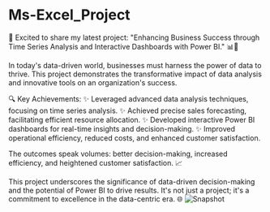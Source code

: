 # Ms-Excel_Project
🚀 Excited to share my latest project: "Enhancing Business Success through Time Series Analysis and Interactive Dashboards with Power BI." 📊💼

In today's data-driven world, businesses must harness the power of data to thrive. This project demonstrates the transformative impact of data analysis and innovative tools on an organization's success.

🔍 Key Achievements:
✨ Leveraged advanced data analysis techniques, focusing on time series analysis.
✨ Achieved precise sales forecasting, facilitating efficient resource allocation.
✨ Developed interactive Power BI dashboards for real-time insights and decision-making.
✨ Improved operational efficiency, reduced costs, and enhanced customer satisfaction.

The outcomes speak volumes: better decision-making, increased efficiency, and heightened customer satisfaction. 📈

This project underscores the significance of data-driven decision-making and the potential of Power BI to drive results. It's not just a project; it's a commitment to excellence in the data-centric era. 🌐
![Snapshot](https://github.com/robinaalok-pro/Ms-Excel_Project-/assets/106687764/103d9165-c0da-4b1d-92a1-827b26ad985c)
